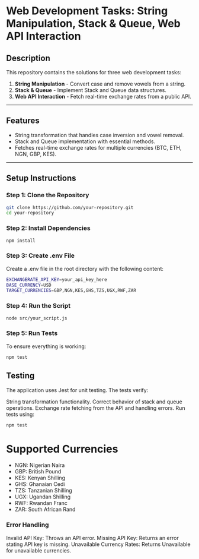 # Web Development Tasks: String Manipulation, Stack & Queue, Web API Interaction

## **Description**
This repository contains the solutions for three web development tasks:
1. **String Manipulation** - Convert case and remove vowels from a string.
2. **Stack & Queue** - Implement Stack and Queue data structures.
3. **Web API Interaction** - Fetch real-time exchange rates from a public API.

---

## **Features**
- String transformation that handles case inversion and vowel removal.
- Stack and Queue implementation with essential methods.
- Fetches real-time exchange rates for multiple currencies (BTC, ETH, NGN, GBP, KES).

---

## **Setup Instructions**

### Step 1: Clone the Repository
```bash
git clone https://github.com/your-repository.git
cd your-repository
```
### Step 2: Install Dependencies
``` bash
npm install
```

### Step 3: Create .env File
Create a .env file in the root directory with the following content:
``` bash
EXCHANGERATE_API_KEY=your_api_key_here
BASE_CURRENCY=USD
TARGET_CURRENCIES=GBP,NGN,KES,GHS,TZS,UGX,RWF,ZAR
```
### Step 4: Run the Script
``` bash
node src/your_script.js
```

### Step 5: Run Tests
To ensure everything is working:

``` bash
npm test

```
## Testing
The application uses Jest for unit testing. The tests verify:

String transformation functionality.
Correct behavior of stack and queue operations.
Exchange rate fetching from the API and handling errors.
Run tests using:

``` bash
npm test

```

# Supported Currencies
- NGN: Nigerian Naira
- GBP: British Pound
- KES: Kenyan Shilling
- GHS: Ghanaian Cedi
- TZS: Tanzanian Shilling
- UGX: Ugandan Shilling
- RWF: Rwandan Franc
- ZAR: South African Rand

### Error Handling
Invalid API Key: Throws an API error.
Missing API Key: Returns an error stating API key is missing.
Unavailable Currency Rates: Returns Unavailable for unavailable currencies.